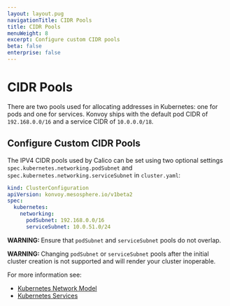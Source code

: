 ```yaml
---
layout: layout.pug
navigationTitle: CIDR Pools
title: CIDR Pools
menuWeight: 8
excerpt: Configure custom CIDR pools
beta: false
enterprise: false
---
```


<!-- markdownlint-disable MD004 MD007 MD025 MD030 -->

# CIDR Pools

There are two pools used for allocating addresses in Kubernetes: one for pods and one for services.
Konvoy ships with the default pod CIDR of `192.168.0.0/16` and a service CIDR of `10.0.0.0/18`.

## Configure Custom CIDR Pools

The IPV4 CIDR pools used by Calico can be set using two optional settings `spec.kubernetes.networking.podSubnet` and `spec.kubernetes.networking.serviceSubnet` in `cluster.yaml`:

```yaml
kind: ClusterConfiguration
apiVersion: konvoy.mesosphere.io/v1beta2
spec:
  kubernetes:
    networking:
      podSubnet: 192.168.0.0/16
      serviceSubnet: 10.0.51.0/24
```

<p class="message--warning"><strong>WARNING: </strong>Ensure that <code>podSubnet</code> and <code>serviceSubnet</code> pools do not overlap.</p>
<p class="message--warning"><strong>WARNING: </strong>Changing <code>podSubnet</code> or <code>serviceSubnet</code> pools after the initial cluster creation is not supported and will render your cluster inoperable.</p>

For more information see:

- [Kubernetes Network Model](https://kubernetes.io/docs/concepts/cluster-administration/networking/#the-kubernetes-network-model)
- [Kubernetes Services](https://kubernetes.io/docs/concepts/services-networking/service/)
